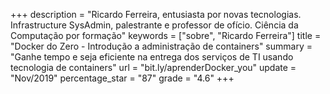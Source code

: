 +++
description = "Ricardo Ferreira, entusiasta por novas tecnologias. Infrastructure SysAdmin, palestrante e professor de ofício. Ciência da Computação por formação"
keywords = ["sobre", "Ricardo Ferreira"]
title = "Docker do Zero - Introdução a administração de containers"
summary = "Ganhe tempo e seja eficiente na entrega dos serviços de TI usando tecnologia de containers"
url = "bit.ly/aprenderDocker_you"
update = "Nov/2019"
percentage_star = "87"
grade = "4.6"
+++

